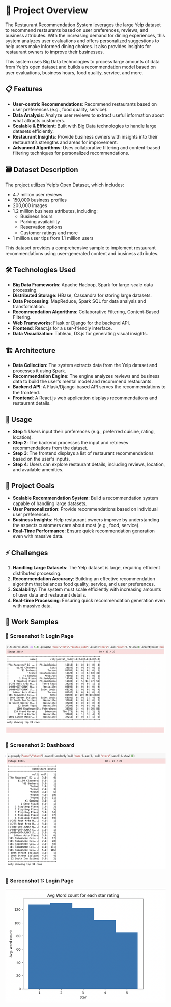 # 📌 Project Overview

The Restaurant Recommendation System leverages the large Yelp dataset to recommend restaurants based on user preferences, reviews, and business attributes. With the increasing demand for dining experiences, this system analyzes user evaluations and offers personalized suggestions to help users make informed dining choices. It also provides insights for restaurant owners to improve their businesses.

This system uses Big Data technologies to process large amounts of data from Yelp’s open dataset and builds a recommendation model based on user evaluations, business hours, food quality, service, and more.

## 📋 Features

- **User-centric Recommendations**: Recommend restaurants based on user preferences (e.g., food quality, service).
- **Data Analysis**: Analyze user reviews to extract useful information about what attracts customers.
- **Scalable & Efficient**: Built with Big Data technologies to handle large datasets efficiently.
- **Restaurant Insights**: Provide business owners with insights into their restaurant’s strengths and areas for improvement.
- **Advanced Algorithms**: Uses collaborative filtering and content-based filtering techniques for personalized recommendations.

## 🗃️ Dataset Description

The project utilizes Yelp’s Open Dataset, which includes:

- 4.7 million user reviews
- 150,000 business profiles
- 200,000 images
- 1.2 million business attributes, including:
    - Business hours
    - Parking availability
    - Reservation options
    - Customer ratings and more
- 1 million user tips from 1.1 million users

This dataset provides a comprehensive sample to implement restaurant recommendations using user-generated content and business attributes.

## 🛠️ Technologies Used

- **Big Data Frameworks**: Apache Hadoop, Spark for large-scale data processing.
- **Distributed Storage**: HBase, Cassandra for storing large datasets.
- **Data Processing**: MapReduce, Spark SQL for data analysis and transformation.
- **Recommendation Algorithms**: Collaborative Filtering, Content-Based Filtering.
- **Web Frameworks**: Flask or Django for the backend API.
- **Frontend**: React.js for a user-friendly interface.
- **Data Visualization**: Tableau, D3.js for generating visual insights.

## 🏗️ Architecture

- **Data Collection**: The system extracts data from the Yelp dataset and processes it using Spark.
- **Recommendation Engine**: The engine analyzes reviews and business data to build the user's mental model and recommend restaurants.
- **Backend API**: A Flask/Django-based API serves the recommendations to the frontend.
- **Frontend**: A React.js web application displays recommendations and restaurant details.

## 📱 Usage

- **Step 1**: Users input their preferences (e.g., preferred cuisine, rating, location).
- **Step 2**: The backend processes the input and retrieves recommendations from the dataset.
- **Step 3**: The frontend displays a list of restaurant recommendations based on the user's inputs.
- **Step 4**: Users can explore restaurant details, including reviews, location, and available amenities.

## 🎯 Project Goals

- **Scalable Recommendation System**: Build a recommendation system capable of handling large datasets.
- **User Personalization**: Provide recommendations based on individual user preferences.
- **Business Insights**: Help restaurant owners improve by understanding the aspects customers care about most (e.g., food, service).
- **Real-Time Performance**: Ensure quick recommendation generation even with massive data.

## ⚡ Challenges

1. **Handling Large Datasets**: The Yelp dataset is large, requiring efficient distributed processing.
2. **Recommendation Accuracy**: Building an effective recommendation algorithm that balances food quality, service, and user preferences.
3. **Scalability**: The system must scale efficiently with increasing amounts of user data and restaurant details.
4. **Real-time Processing**: Ensuring quick recommendation generation even with massive data.

## 📸 Work Samples

### 🔹 Screenshot 1: Login Page
![Login Page](https://github.com/kiran98118/Yelp-Recommendation-System/blob/5f03e0b697e64ae211c3f8321cf0660bf00583d4/Images/Screen%20Shot%202025-03-02%20at%204.50.51%20PM.png?raw=true)

### 🔹 Screenshot 2: Dashboard
![Login Page](https://github.com/kiran98118/Yelp-Recommendation-System/blob/5f03e0b697e64ae211c3f8321cf0660bf00583d4/Images/Screen%20Shot%202025-03-02%20at%204.52.00%20PM.png?raw=true)


### 🔹 Screenshot 1: Login Page
![Login Page](https://github.com/kiran98118/Yelp-Recommendation-System/blob/897de75eacdf11daaec70ca8a5608525368b4b6e/Images/Screen%20Shot%202025-03-02%20at%205.10.55%20PM.png?raw=true)


